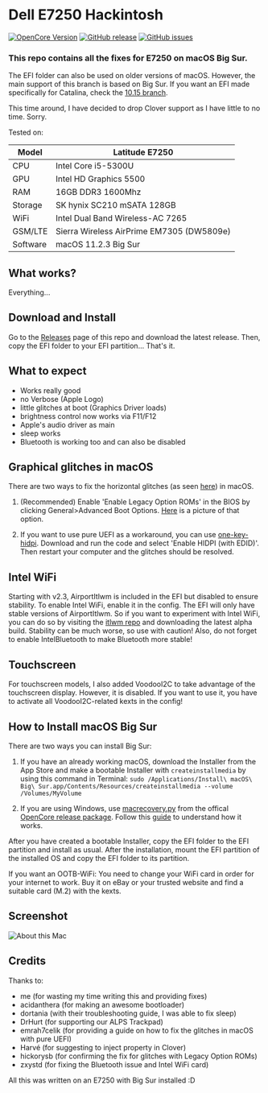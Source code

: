 # Dell E7250 Hackintosh

[![OpenCore Version](https://img.shields.io/badge/OpenCore-0.6.9-green.svg)](https://github.com/SkyrilHD/Dell-E7250-Hackintosh/)
[![GitHub release](https://img.shields.io/github/release/SkyrilHD/Dell-E7250-Hackintosh.svg)](https://github.com/SkyrilHD/Dell-E7250-Hackintosh/releases/)
[![GitHub issues](https://img.shields.io/github/issues/SkyrilHD/Dell-E7250-Hackintosh.svg)](https://github.com/SkyrilHD/Dell-E7250-Hackintosh/issues/)

### This repo contains all the fixes for E7250 on macOS Big Sur.

The EFI folder can also be used on older versions of macOS. However, the main support of this branch is based on Big Sur. If you want an EFI made specifically for Catalina, check the [10.15 branch](https://github.com/SkyrilHD/Dell-E7250-Hackintosh/tree/10.15).

This time around, I have decided to drop Clover support as I have little to no time. Sorry.


Tested on:

Model | Latitude E7250
------------- | ---------------
CPU | Intel Core i5-5300U
GPU | Intel HD Graphics 5500
RAM | 16GB DDR3 1600Mhz
Storage | SK hynix SC210 mSATA 128GB
WiFi | Intel Dual Band Wireless-AC 7265
GSM/LTE | Sierra Wireless AirPrime EM7305 (DW5809e)
Software | macOS 11.2.3 Big Sur

## What works?

Everything...

## Download and Install

Go to the [Releases](https://github.com/SkyrilHD/Dell-E7250-Hackintosh/releases/) page of this repo and download the latest release. Then, copy the EFI folder to your EFI partition... That's it.

## What to expect

- Works really good
- no Verbose (Apple Logo)
- little glitches at boot (Graphics Driver loads)
- brightness control now works via F11/F12
- Apple's audio driver as main
- sleep works
- Bluetooth is working too and can also be disabled

## Graphical glitches in macOS

There are two ways to fix the horizontal glitches (as seen [here](https://github.com/newyb/Something-useful-of-E7250/blob/main/BUG2%20at%20sign.jpg)) in macOS.

1. (Recommended) Enable 'Enable Legacy Option ROMs' in the BIOS by clicking General>Advanced Boot Options. [Here](https://supportkb.dell.com/img/ka02R000000oLv9QAE/ka02R000000oLv9QAE_en_US_2.jpeg) is a picture of that option.

2. If you want to use pure UEFI as a workaround, you can use [one-key-hidpi](https://github.com/xzhih/one-key-hidpi). Download and run the code and select 'Enable HIDPI (with EDID)'. Then restart your computer and the glitches should be resolved.

## Intel WiFi

Starting with v2.3, AirportItlwm is included in the EFI but disabled to ensure stability. To enable Intel WiFi, enable it in the config. The EFI will only have stable versions of AirportItlwm. So if you want to experiment with Intel WiFi, you can do so by visiting the [itlwm repo](https://github.com/OpenIntelWireless/itlwm) and downloading the latest alpha build. Stability can be much worse, so use with caution! Also, do not forget to enable IntelBluetooth to make Bluetooth more stable!

## Touchscreen

For touchscreen models, I also added VoodooI2C to take advantage of the touchscreen display. However, it is disabled. If you want to use it, you have to activate all VoodooI2C-related kexts in the config!

## How to Install macOS Big Sur

There are two ways you can install Big Sur:

1. If you have an already working macOS, download the Installer from the App Store and make a bootable Installer with `createinstallmedia` by using this command in Terminal: `sudo /Applications/Install\ macOS\ Big\ Sur.app/Contents/Resources/createinstallmedia --volume /Volumes/MyVolume`

2. If you are using Windows, use [macrecovery.py](https://github.com/acidanthera/OpenCorePkg/tree/master/Utilities/macrecovery) from the offical [OpenCore release package](https://github.com/acidanthera/OpenCorePkg/releases/). Follow this [guide](https://dortania.github.io/OpenCore-Install-Guide/installer-guide/winblows-install.html) to understand how it works.

After you have created a bootable Installer, copy the EFI folder to the EFI partition and install as usual. After the installation, mount the EFI partition of the installed OS and copy the EFI folder to its partition.

If you want an OOTB-WiFi: You need to change your WiFi card in order for your internet to work. Buy it on eBay or your trusted website and find a suitable card (M.2) with the kexts.

## Screenshot

![About this Mac](https://user-images.githubusercontent.com/28839925/95805006-9d98d000-0d04-11eb-80f5-4d8c385f0cee.png)


## Credits

Thanks to:

- me (for wasting my time writing this and providing fixes)
- acidanthera (for making an awesome bootloader)
- dortania (with their troubleshooting guide, I was able to fix sleep)
- DrHurt (for supporting our ALPS Trackpad)
- emrah7celik (for providing a guide on how to fix the glitches in macOS with pure UEFI)
- Harvé (for suggesting to inject property in Clover)
- hickorysb (for confirming the fix for glitches with Legacy Option ROMs)
- zxystd (for fixing the Bluetooth issue and Intel WiFi card)


All this was written on an E7250 with Big Sur installed :D
